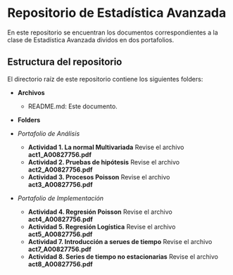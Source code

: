 # Repositorio de Estadística Avanzada
 En este repositorio se encuentran los documentos correspondientes a la clase de Estadística Avanzada dividos en dos portafolios.

## Estructura del repositorio
El directorio raíz de este repositorio contiene los siguientes folders:

* **Archivos**
  * README.md: Este documento.
* **Folders**
* *Portafolio de Análisis*
	* **Actividad 1. La normal Multivariada** Revise el archivo **act1_A00827756.pdf**
	* **Actividad 2. Pruebas de hipótesis** Revise el archivo **act2_A00827756.pdf**
	* **Actividad 3. Procesos Poisson** Revise el archivo **act3_A00827756.pdf**

* *Portafolio de Implementación*
	* **Actividad 4. Regresión Poisson** Revise el archivo **act4_A00827756.pdf**
	* **Actividad 5. Regresión Logística** Revise el archivo **act5_A00827756.pdf**
	* **Actividad 7. Introducción a serues de tiempo** Revise el archivo **act7_A00827756.pdf**
  * **Actividad 8. Series de tiempo no estacionarias** Revise el archivo **act8_A00827756.pdf**

